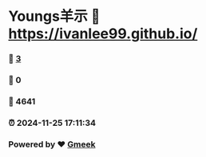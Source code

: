 # Youngs羊示 :link: https://ivanlee99.github.io/ 
### :page_facing_up: [3](https://ivanlee99.github.io//tag.html) 
### :speech_balloon: 0 
### :hibiscus: 4641 
### :alarm_clock: 2024-11-25 17:11:34 
### Powered by :heart: [Gmeek](https://github.com/Meekdai/Gmeek)
